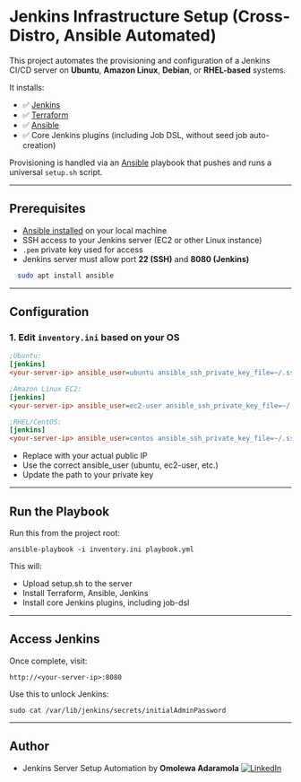 
# Jenkins Infrastructure Setup (Cross-Distro, Ansible Automated)

This project automates the provisioning and configuration of a Jenkins CI/CD server on **Ubuntu**, **Amazon Linux**, **Debian**, or **RHEL-based** systems.

It installs:

- ✅ [Jenkins](https://www.jenkins.io/)
- ✅ [Terraform](https://www.terraform.io/)
- ✅ [Ansible](https://www.ansible.com/)
- ✅ Core Jenkins plugins (including Job DSL, without seed job auto-creation)

Provisioning is handled via an [Ansible](https://docs.ansible.com/) playbook that pushes and runs a universal `setup.sh` script.

---

## Prerequisites

- [Ansible installed](https://docs.ansible.com/ansible/latest/installation_guide/intro_installation.html) on your local machine
- SSH access to your Jenkins server (EC2 or other Linux instance)
- `.pem` private key used for access
- Jenkins server must allow port **22 (SSH)** and **8080 (Jenkins)**
```bash
  sudo apt install ansible
```

---

## Configuration

### 1. Edit `inventory.ini` based on your OS

```ini
;Ubuntu:
[jenkins]
<your-server-ip> ansible_user=ubuntu ansible_ssh_private_key_file=~/.ssh/your-key.pem
```
```ini
;Amazon Linux EC2:
[jenkins]
<your-server-ip> ansible_user=ec2-user ansible_ssh_private_key_file=~/.ssh/your-key.pem
```
```ini
;RHEL/CentOS:
[jenkins]
<your-server-ip> ansible_user=centos ansible_ssh_private_key_file=~/.ssh/your-key.pem
```
- Replace <your-server-ip> with your actual public IP
- Use the correct ansible_user (ubuntu, ec2-user, etc.)
- Update the path to your private key

---

## Run the Playbook
Run this from the project root:
```angular2html
ansible-playbook -i inventory.ini playbook.yml
```
This will:
- Upload setup.sh to the server
- Install Terraform, Ansible, Jenkins
- Install core Jenkins plugins, including job-dsl

---
## Access Jenkins
Once complete, visit:
```angular2html
http://<your-server-ip>:8080
```
Use this to unlock Jenkins:
```angular2html
sudo cat /var/lib/jenkins/secrets/initialAdminPassword
```

---
## Author
- Jenkins Server Setup Automation by **Omolewa Adaramola** [![LinkedIn](https://img.shields.io/badge/LinkedIn-@OmolewaAdaramola-blue?style=flat&logo=linkedin)](https://www.linkedin.com/in/omolewa-adaramola/)


